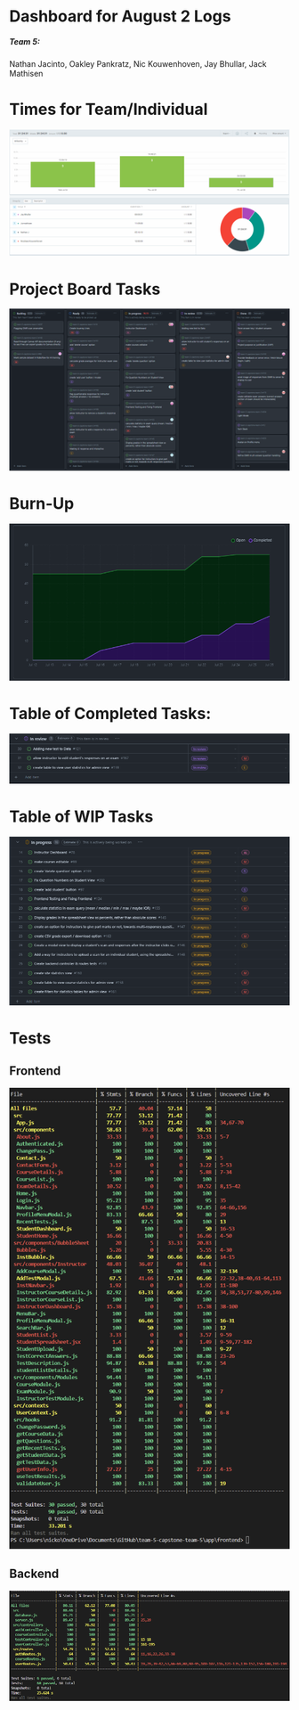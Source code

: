 # Dashboard for August 2 Logs
##### Team 5:
Nathan Jacinto,
Oakley Pankratz, 
Nic Kouwenhoven, 
Jay Bhullar, 
Jack Mathisen


# Times for Team/Individual 
![Timesheet](../logScreenshots/teamTimesheetWeek9.2.png)

# Project Board Tasks
![Kanban](../logScreenshots/kanbanWeek9.2.png)

# Burn-Up
![Burnup](../logScreenshots/burnupWeek9.2.png)

# Table of Completed Tasks:
![Completed_Tasks](../logScreenshots/completedWeek9.2.png)

# Table of WIP Tasks
![WIP_Tasks](../logScreenshots/wipWeek9.2.png)

# Tests
## Frontend
![Frontend Tests](../logScreenshots/frontendTestWeek8.png)
## Backend
![Backend Tests](../logScreenshots/backendTestWeek8.png)
